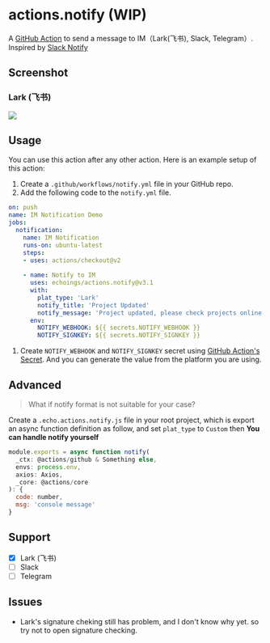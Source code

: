 # actions.notify (WIP)

A [GitHub Action](https://github.com/features/actions) to send a message to IM（Lark(飞书), Slack, Telegram）. Inspired by [Slack Notify](https://github.com/marketplace/actions/slack-notify)

## **Screenshot**
### Lark (飞书)
![](https://cdn.jsdelivr.net/gh/echoings/un@l/assets/20201207094354.png)

## Usage

You can use this action after any other action. Here is an example setup of this action:

1. Create a `.github/workflows/notify.yml` file in your GitHub repo.
2. Add the following code to the `notify.yml` file.

```yml
on: push
name: IM Notification Demo
jobs:
  notification:
    name: IM Notification
    runs-on: ubuntu-latest
    steps:
    - uses: actions/checkout@v2
    
    - name: Notify to IM
      uses: echoings/actions.notify@v3.1
      with:
        plat_type: 'Lark'
        notify_title: 'Project Updated'
        notify_message: 'Project updated, please check projects online status'
      env:
        NOTIFY_WEBHOOK: ${{ secrets.NOTIFY_WEBHOOK }}
        NOTIFY_SIGNKEY: ${{ secrets.NOTIFY_SIGNKEY }}
```

1. Create `NOTIFY_WEBHOOK` and `NOTIFY_SIGNKEY` secret using [GitHub Action's Secret](https://help.github.com/en/actions/configuring-and-managing-workflows/creating-and-storing-encrypted-secrets#creating-encrypted-secrets-for-a-repository). And you can generate the value from the platform you are using.

## Advanced

> What if notify format is not suitable for your case?

Create a `.echo.actions.notify.js` file in your root project, which is export an async function definition as follow, and set `plat_type` to `Custom` then **You can handle notify yourself**

```javascript
module.exports = async function notify(
  _ctx: @actions/github & Something else,
  envs: process.env,
  axios: Axios,
  _core: @actions/core
): {
  code: number,
  msg: 'console message'
}
```

## Support
- [x] Lark (飞书)
- [ ] Slack
- [ ] Telegram

## Issues

+ Lark's signature cheking still has problem, and I don't know why yet. so try not to open signature checking.